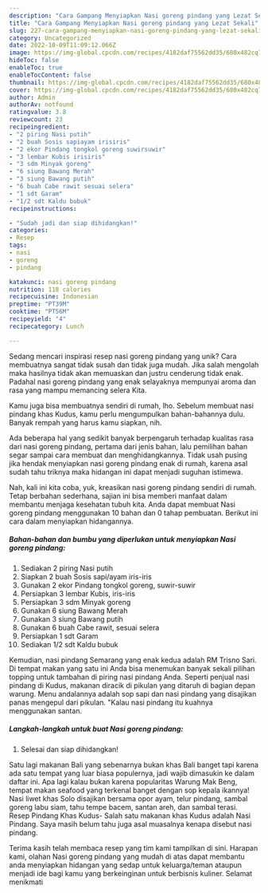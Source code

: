 ```yaml
---
description: "Cara Gampang Menyiapkan Nasi goreng pindang yang Lezat Sekali"
title: "Cara Gampang Menyiapkan Nasi goreng pindang yang Lezat Sekali"
slug: 227-cara-gampang-menyiapkan-nasi-goreng-pindang-yang-lezat-sekali
category: Uncategorized
date: 2022-10-09T11:09:12.066Z
image: https://img-global.cpcdn.com/recipes/4182daf75562dd35/680x482cq70/nasi-goreng-pindang-foto-resep-utama.jpg
hideToc: false
enableToc: true
enableTocContent: false
thumbnail: https://img-global.cpcdn.com/recipes/4182daf75562dd35/680x482cq70/nasi-goreng-pindang-foto-resep-utama.jpg
cover: https://img-global.cpcdn.com/recipes/4182daf75562dd35/680x482cq70/nasi-goreng-pindang-foto-resep-utama.jpg
author: Admin
authorAv: notfound
ratingvalue: 3.8
reviewcount: 23
recipeingredient:
- "2 piring Nasi putih"
- "2 buah Sosis sapiayam irisiris"
- "2 ekor Pindang tongkol goreng suwirsuwir"
- "3 lembar Kubis irisiris"
- "3 sdm Minyak goreng"
- "6 siung Bawang Merah"
- "3 siung Bawang putih"
- "6 buah Cabe rawit sesuai selera"
- "1 sdt Garam"
- "1/2 sdt Kaldu bubuk"
recipeinstructions:

- "Sudah jadi dan siap dihidangkan!"
categories:
- Resep
tags:
- nasi
- goreng
- pindang

katakunci: nasi goreng pindang 
nutrition: 118 calories
recipecuisine: Indonesian
preptime: "PT39M"
cooktime: "PT56M"
recipeyield: "4"
recipecategory: Lunch

---
```





Sedang mencari inspirasi resep nasi goreng pindang yang unik? Cara membuatnya sangat tidak susah dan tidak juga mudah. Jika salah mengolah maka hasilnya tidak akan memuaskan dan justru cenderung tidak enak. Padahal nasi goreng pindang yang enak selayaknya mempunyai aroma dan rasa yang mampu memancing selera Kita.





Kamu juga bisa membuatnya sendiri di rumah, lho. Sebelum membuat nasi pindang khas Kudus, kamu perlu mengumpulkan bahan-bahannya dulu. Banyak rempah yang harus kamu siapkan, nih.

Ada beberapa hal yang sedikit banyak berpengaruh terhadap kualitas rasa dari nasi goreng pindang, pertama dari jenis bahan, lalu pemilihan bahan segar sampai cara membuat dan menghidangkannya. Tidak usah pusing jika hendak menyiapkan nasi goreng pindang enak di rumah, karena asal sudah tahu triknya maka hidangan ini dapat menjadi suguhan istimewa.






Nah, kali ini kita coba, yuk, kreasikan nasi goreng pindang sendiri di rumah. Tetap berbahan sederhana, sajian ini bisa memberi manfaat dalam membantu menjaga kesehatan tubuh kita. Anda dapat membuat Nasi goreng pindang menggunakan 10 bahan dan 0 tahap pembuatan. Berikut ini cara dalam menyiapkan hidangannya.

<!--inarticleads1-->

##### Bahan-bahan dan bumbu yang diperlukan untuk menyiapkan Nasi goreng pindang:

1. Sediakan 2 piring Nasi putih
1. Siapkan 2 buah Sosis sapi/ayam iris-iris
1. Gunakan 2 ekor Pindang tongkol goreng, suwir-suwir
1. Persiapkan 3 lembar Kubis, iris-iris
1. Persiapkan 3 sdm Minyak goreng
1. Gunakan 6 siung Bawang Merah
1. Gunakan 3 siung Bawang putih
1. Gunakan 6 buah Cabe rawit, sesuai selera
1. Persiapkan 1 sdt Garam
1. Sediakan 1/2 sdt Kaldu bubuk


Kemudian, nasi pindang Semarang yang enak kedua adalah RM Trisno Sari. Di tempat makan yang satu ini Anda bisa menemukan banyak sekali pilihan topping untuk tambahan di piring nasi pindang Anda. Seperti penjual nasi pindang di Kudus, makanan diracik di pikulan yang ditaruh di bagian depan warung. Menu andalannya adalah sop sapi dan nasi pindang yang disajikan panas mengepul dari pikulan. &#34;Kalau nasi pindang itu kuahnya menggunakan santan. 

<!--inarticleads2-->

##### Langkah-langkah untuk buat Nasi goreng pindang:


1. Selesai dan siap dihidangkan!

Satu lagi makanan Bali yang sebenarnya bukan khas Bali banget tapi karena ada satu tempat yang luar biasa populernya, jadi wajib dimasukin ke dalam daftar ini. Apa lagi kalau bukan karena popularitas Warung Mak Beng, tempat makan seafood yang terkenal banget dengan sop kepala ikannya! Nasi liwet khas Solo disajikan bersama opor ayam, telur pindang, sambal goreng labu siam, tahu tempe bacem, santan areh, dan sambal terasi. Resep Pindang Khas Kudus- Salah satu makanan khas Kudus adalah Nasi Pindang. Saya masih belum tahu juga asal muasalnya kenapa disebut nasi pindang. 

Terima kasih telah membaca resep yang tim kami tampilkan di sini. Harapan kami, olahan Nasi goreng pindang yang mudah di atas dapat membantu anda menyiapkan hidangan yang sedap untuk keluarga/teman ataupun menjadi ide bagi kamu yang berkeinginan untuk berbisnis kuliner. Selamat menikmati
